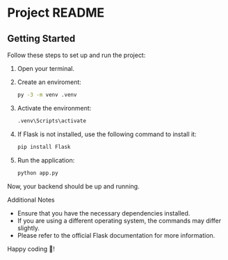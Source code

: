 # Project README

## Getting Started

Follow these steps to set up and run the project:

1. Open your terminal.
   
2. Create an enviroment:
   ```bash
   py -3 -m venv .venv
   ```

3. Activate the environment:
   ```bash
   .venv\Scripts\activate
   ```

4. If Flask is not installed, use the following command to install it:
   ```bash
   pip install Flask
   ```

5. Run the application:
    ```bash
   python app.py
   ```

Now, your backend should be up and running.

Additional Notes

- Ensure that you have the necessary dependencies installed.
- If you are using a different operating system, the commands may differ slightly.
- Please refer to the official Flask documentation for more information.

Happy coding 🚀!
